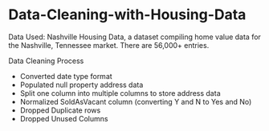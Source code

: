 # Data-Cleaning-with-Housing-Data

Data Used: Nashville Housing Data, a dataset compiling home value data for the Nashville, Tennessee market. There are 56,000+ entries.

Data Cleaning Process
- Converted date type format
- Populated null property address data 
- Split one column into multiple columns to store address data
- Normalized SoldAsVacant column (converting Y and N to Yes and No)
- Dropped Duplicate rows
- Dropped Unused Columns
